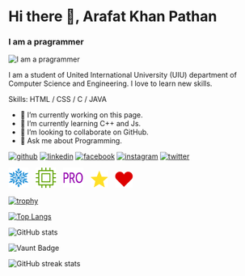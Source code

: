 # Hi there 👀, Arafat Khan Pathan
### I am a pragrammer
![I am a pragrammer](https://scontent.fdac142-1.fna.fbcdn.net/v/t39.30808-6/376015824_1031429237879670_308052559058033924_n.jpg?_nc_cat=108&ccb=1-7&_nc_sid=5f2048&_nc_eui2=AeGP9CzbYJAW_KyaAj4kMQ1CQY9XNh4FxGJBj1c2HgXEYkIexyRMv6-l07jeDtG2_eRBDGFOLisS14gITezguYJ-&_nc_ohc=T6mFl16t42kQ7kNvgG2ZlOl&_nc_oc=AdhWU-ykodQgU-wiCo4cYHyIKO1Fr-KLv0DHrASH5RSaP7_Ks0Uzm-YWb1cfSXrEM1U&_nc_ht=scontent.fdac142-1.fna&oh=00_AfA-L-tcTXuRzrm9RQuX_xtU-ta65QtTiiOkPsczlxpzHA&oe=6632A6F2)

I am a student of United International University (UIU) department of Computer Science and Engineering. I love to learn new skills. 

Skills: HTML / CSS / C / JAVA

- 🔭 I’m currently working on this page. 
- 🌱 I’m currently learning C++ and Js.
- 👯 I’m looking to collaborate on GitHub.
- 💬 Ask me about Programming.



[<img src='https://cdn.jsdelivr.net/npm/simple-icons@3.0.1/icons/github.svg' alt='github' height='40'>](https://github.com/pAthAn13913)  [<img src='https://cdn.jsdelivr.net/npm/simple-icons@3.0.1/icons/linkedin.svg' alt='linkedin' height='40'>](https://www.linkedin.com/in/https://www.linkedin.com/in/arafat-khan-pathan?utm_source=share&utm_campaign=share_via&utm_content=profile&utm_medium=ios_app/)  [<img src='https://cdn.jsdelivr.net/npm/simple-icons@3.0.1/icons/facebook.svg' alt='facebook' height='40'>](https://www.facebook.com/https://www.facebook.com/arafat.khan.pathan.13913?mibextid=dGKdO6)  [<img src='https://cdn.jsdelivr.net/npm/simple-icons@3.0.1/icons/instagram.svg' alt='instagram' height='40'>](https://www.instagram.com/https://www.instagram.com/_arafat_pathan______?igsh=a2gzN3N6bjYxa2Fn&utm_source=qr/)  [<img src='https://cdn.jsdelivr.net/npm/simple-icons@3.0.1/icons/twitter.svg' alt='twitter' height='40'>](https://twitter.com/@pAthAn__13913)  

<a href='https://archiveprogram.github.com/'><img src='https://raw.githubusercontent.com/acervenky/animated-github-badges/master/assets/acbadge.gif' width='40' height='40'></a> <a href='https://docs.github.com/en/developers'><img src='https://raw.githubusercontent.com/acervenky/animated-github-badges/master/assets/devbadge.gif' width='40' height='40'></a> <a href='https://github.com/pricing'><img src='https://raw.githubusercontent.com/acervenky/animated-github-badges/master/assets/pro.gif' width='40' height='40'></a> <a href='https://stars.github.com/'><img src='https://raw.githubusercontent.com/acervenky/animated-github-badges/master/assets/starbadge.gif' width='35' height='35'></a> <a href='https://docs.github.com/en/github/supporting-the-open-source-community-with-github-sponsors'><img src='https://raw.githubusercontent.com/acervenky/animated-github-badges/master/assets/sponsorbadge.gif' width='35' height='35'></a> 

[![trophy](https://github-profile-trophy.vercel.app/?username=pAthAn13913)](https://github.com/ryo-ma/github-profile-trophy)

[![Top Langs](https://github-readme-stats.vercel.app/api/top-langs/?username=pAthAn13913)](https://github.com/anuraghazra/github-readme-stats)

![GitHub stats](https://github-readme-stats.vercel.app/api?username=pAthAn13913&show_icons=true&count_private=true)  

![Vaunt Badge](https://api.vaunt.dev/v1/github/entities/pAthAn13913/contributions?format=svg&private=true)  

![GitHub streak stats](https://streak-stats.demolab.com/?user=pAthAn13913)  



<!--
### Hi there 👋
**pAthAn13913/pAthAn13913** is a ✨ _special_ ✨ repository because its `README.md` (this file) appears on your GitHub profile.

Here are some ideas to get you started:

- 🔭 I’m currently working on ...
- 🌱 I’m currently learning ...
- 👯 I’m looking to collaborate on ...
- 🤔 I’m looking for help with ...
- 💬 Ask me about ...
- 📫 How to reach me: ...
- 😄 Pronouns: ...
- ⚡ Fun fact: ...
-->
